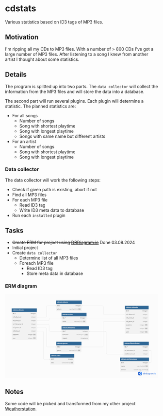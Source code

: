 # cdstats

Various statistics based on ID3 tags of MP3 files.

## Motivation

I'm ripping all my CDs to MP3 files. With a number of > 800 CDs I've got a large number of MP3 files. After listening to a song I knew from another artist I thought about some statistics.

## Details

The program is splitted up into two parts. The `data collector` will collect the information from the MP3 files and will store the data into a database.

The second part will run several plugins. Each plugin will determine a statistic. The planned statistics are:

- For all songs
  - Number of songs
  - Song with shortest playtime
  - Song with longest playtime
  - Songs with same name but different artists
- For an artist
  - Number of songs
  - Song with shortest playtime
  - Song with longest playtime

### Data collector

The data collector will work the following steps:

- Check if given path is existing, abort if not
- Find all MP3 files
- For each MP3 file
  - Read ID3 tag
  - Write ID3 meta data to database
- Run each `installed` plugin

## Tasks

- ~~Create ERM for project using [DBDiagram.io][tool_dbdiagram]~~ Done 03.08.2024
- Initial project
- Create `data collector`
  - Determine list of all MP3 files
  - Foreach MP3 file
    - Read ID3 tag
    - Store meta data in database

### ERM diagram

![cdstats ERM diagram](./doc/cdstats.png "cdstats ERM diagram")

## Notes

Some code will be picked and transformed from my other project [Weatherstation][project_weatherstation].

[project_weatherstation]: https://github.com/ThirtySomething/Weatherstation
[tool_dbdiagram]: https://dbdiagram.io/
